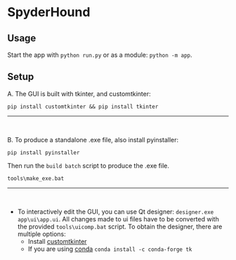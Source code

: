 # SpyderHound

## Usage

Start the app with `python run.py` or as a module: `python -m app`.

## Setup

A. The GUI is built with tkinter, and customtkinter:

```commandline
pip install customtkinter && pip install tkinter
```

<hr>
<br>

B. To produce a standalone .exe file, also install pyinstaller:

```commandline
pip install pyinstaller
```

Then run the `build batch` script to produce the .exe file.

```commandline
tools\make_exe.bat
```

<hr>
<br>

* To interactively edit the GUI, you can use Qt designer: `designer.exe app\ui\app.ui`. All changes made to ui files have to be converted with the provided `tools\uicomp.bat` script. To obtain the
  designer, there are multiple options:
    * Install [customtkinter](https://github.com/TomSchimansky/CustomTkinter)
    * If you are using [conda](https://docs.conda.io/en/latest/) `conda install -c conda-forge tk`
